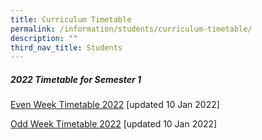 ```yaml
---
title: Curriculum Timetable
permalink: /information/students/curriculum-timetable/
description: ""
third_nav_title: Students
---
```

##### 2022 Timetable for Semester 1

[Even Week Timetable 2022](/files/2022%20Timetable%20Sem%201%20-%20Even%20Week%20by%20Class%20v4.pdf) [updated 10 Jan 2022]

[Odd Week Timetable 2022](/files/2022%20Timetable%20Sem%201%20-%20Odd%20Week%20by%20Class%20v4.pdf) [updated 10 Jan 2022]